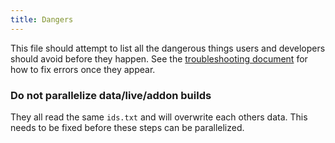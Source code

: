 ```yaml
---
title: Dangers
---
```


This file should attempt to list all the dangerous things users and developers should avoid before they happen. 
See the [troubleshooting document](../Troubleshooting/) for how to fix errors once they appear.

### Do not parallelize data/live/addon builds

They all read the same `ids.txt` and will overwrite each others data. This needs to be fixed before these steps can be parallelized.
